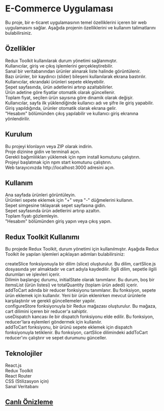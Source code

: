 <h1>E-Commerce Uygulaması</h1>

Bu proje, bir e-ticaret uygulamasının temel özelliklerini içeren bir web uygulamasını sağlar. Aşağıda projenin özelliklerini ve kullanım talimatlarını bulabilirsiniz.

<h2>Özellikler</h2>
Redux Toolkit kullanılarak durum yönetimi sağlanmıştır.</br>
Kullanıcılar, giriş ve çıkış işlemlerini gerçekleştirebilir.</br>
Sanal bir veritabanından ürünler alınarak liste halinde görüntülenir.</br>
Bazı ürünler, bir kaydırıcı (slider) bileşeni kullanılarak ekrana bastırılır.</br>
Kullanıcılar, ekrandaki ürünleri sepete ekleyebilir.</br>
Sepet sayfasında, ürün adetlerini artırıp azaltabilirler.</br>
Ürün adetine göre fiyatlar otomatik olarak güncellenir.</br>
Toplam fiyat, seçilen ürün sayısına göre dinamik olarak değişir.</br>
Kullanıcılar, sayfa ilk yüklendiğinde kullanıcı adı ve şifre ile giriş yapabilir.</br>
Giriş yapıldığında, ürünler otomatik olarak ekrana gelir.</br>
"Hesabım" bölümünden çıkış yapılabilir ve kullanıcı giriş ekranına yönlendirilir.</br>

<h2>Kurulum</h2>
Bu projeyi klonlayın veya ZIP olarak indirin.</br>
Proje dizinine gidin ve terminali açın.</br>
Gerekli bağımlılıkları yüklemek için npm install komutunu çalıştırın.</br>
Projeyi başlatmak için npm start komutunu çalıştırın.</br>
Web tarayıcınızda http://localhost:3000 adresini açın.</br>

<h2>Kullanım</h2>
Ana sayfada ürünleri görüntüleyin.</br>
Ürünleri sepete eklemek için "+" veya "-" düğmelerini kullanın.</br>
Sepet simgesine tıklayarak sepet sayfasına gidin.</br>
Sepet sayfasında ürün adetlerini artırıp azaltın.</br>
Toplam fiyatı gözlemleyin.</br>
"Hesabım" bölümünden giriş yapın veya çıkış yapın.</br>

<h2>Redux Toolkit Kullanımı</h2>
Bu projede Redux Toolkit, durum yönetimi için kullanılmıştır. Aşağıda Redux Toolkit ile yapılan işlemleri açıklayan adımları bulabilirsiniz:</br>

createSlice fonksiyonuyla bir dilim (slice) oluşturulur. Bu dilim, cartSlice.js dosyasında yer almaktadır ve cart adıyla kaydedilir. İlgili dilim, sepetle ilgili durumları ve işlevleri içerir.</br>
Dilimin başlangıç durumu, initialState olarak tanımlanır. Bu durum, boş bir itemsList (ürün listesi) ve totalQuantity (toplam ürün adedi) içerir.</br>
addToCart adında bir reducer fonksiyonu tanımlanır. Bu fonksiyon, sepete ürün eklemek için kullanılır. Yeni bir ürün eklenirken mevcut ürünlerle karşılaştırılır ve gerekli güncellemeler yapılır.</br>
configureStore fonksiyonuyla bir Redux mağazası oluşturulur. Bu mağaza, cart dilimini içeren bir reducer'a sahiptir.</br>
useDispatch kancası ile bir dispatch fonksiyonu elde edilir. Bu fonksiyon, reducer'lara eylemleri göndermek için kullanılır.</br>
addToCart fonksiyonu, bir ürünü sepete eklemek için dispatch fonksiyonuyla tetiklenir. Bu fonksiyon, cartSlice dilimindeki addToCart reducer'ını çalıştırır ve sepet durumunu günceller.</br>

<h2>Teknolojiler</h2>
React.js</br>
Redux Toolkit</br>
React Router</br>
CSS (Stilizasyon için)</br>
Sanal Veritabanı</br>

<h2><a href="https://ecommerce-site-using-redux-toolkit.netlify.app">Canlı Önizleme</a></h2>
<img src="" alt="">
